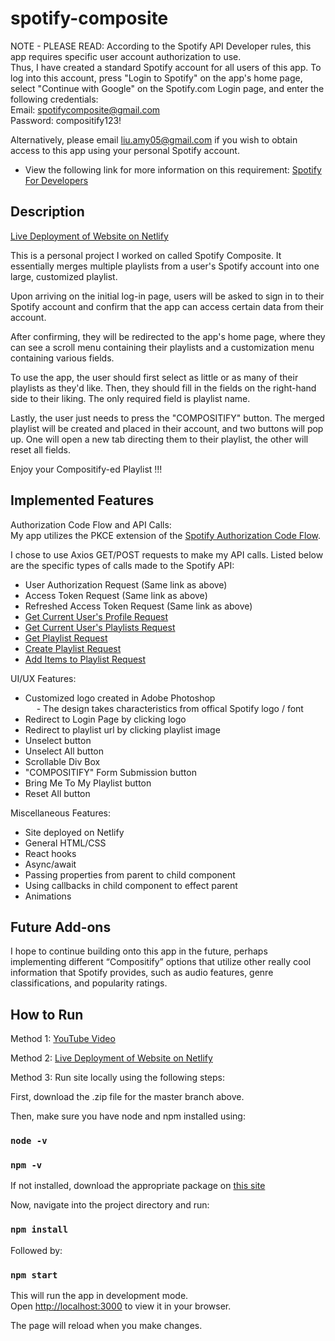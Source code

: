 # spotify-composite

NOTE - PLEASE READ: According to the Spotify API Developer rules, this app requires specific user account
authorization to use. \
Thus, I have created a standard Spotify account for all users of this app. To log into this account, press
"Login to Spotify" on the app's home page, select "Continue with Google" on the Spotify.com Login page, and
enter the following credentials: \
Email: spotifycomposite@gmail.com \
Password: compositify123!

Alternatively, please email liu.amy05@gmail.com if you wish to obtain access to this app using your personal Spotify account.

- View the following link for more information on this requirement:
  [Spotify For Developers](https://developer.spotify.com/community/news/2021/05/27/improving-the-developer-and-user-experience-for-third-party-apps/)

## Description

[Live Deployment of Website on Netlify](https://condescending-leakey-e54614.netlify.app)

This is a personal project I worked on called Spotify Composite.
It essentially merges multiple playlists from a user's Spotify account into 
one large, customized playlist.

Upon arriving on the initial log-in page, users will be asked to sign in to their
Spotify account and confirm that the app can access certain data from their account.

After confirming, they will be redirected to the app's home page, where they can see
a scroll menu containing their playlists and a customization menu containing various fields.

To use the app, the user should first select as little or as many of their playlists 
as they'd like. Then, they should fill in the fields on the right-hand side to their liking.
The only required field is playlist name.

Lastly, the user just needs to press the "COMPOSITIFY" button. The merged playlist will
be created and placed in their account, and two buttons will pop up.
One will open a new tab directing them to their playlist, the other will reset all fields.

Enjoy your Compositify-ed Playlist !!!

## Implemented Features

Authorization Code Flow and API Calls:\
My app utilizes the PKCE extension of the [Spotify Authorization Code Flow](https://developer.spotify.com/documentation/general/guides/authorization/code-flow/).

I chose to use Axios GET/POST requests to make my API calls. 
Listed below are the specific types of calls made to the Spotify API:

- User Authorization Request (Same link as above)
- Access Token Request (Same link as above)
- Refreshed Access Token Request (Same link as above)
- [Get Current User's Profile Request](https://developer.spotify.com/documentation/web-api/reference/#/operations/get-current-users-profile)
- [Get Current User's Playlists Request](https://developer.spotify.com/documentation/web-api/reference/#/operations/get-a-list-of-current-users-playlists)
- [Get Playlist Request](https://developer.spotify.com/documentation/web-api/reference/#/operations/get-playlist)
- [Create Playlist Request](https://developer.spotify.com/documentation/web-api/reference/#/operations/create-playlist)
- [Add Items to Playlist Request](https://developer.spotify.com/documentation/web-api/reference/#/operations/add-tracks-to-playlist)

UI/UX Features:
- Customized logo created in Adobe Photoshop\
&emsp; - The design takes characteristics from offical Spotify logo / font
- Redirect to Login Page by clicking logo
- Redirect to playlist url by clicking playlist image
- Unselect button
- Unselect All button
- Scrollable Div Box
- "COMPOSITIFY" Form Submission button
- Bring Me To My Playlist button
- Reset All button

Miscellaneous Features:
- Site deployed on Netlify
- General HTML/CSS
- React hooks
- Async/await
- Passing properties from parent to child component
- Using callbacks in child component to effect parent
- Animations

## Future Add-ons

I hope to continue building onto this app in the future, perhaps implementing different “Compositify” options that utilize other really cool information that Spotify provides, such as audio features, genre classifications, and popularity ratings.

## How to Run

Method 1: [YouTube Video](https://www.youtube.com/watch?v=6VYXeNswZCE)

Method 2: [Live Deployment of Website on Netlify](https://condescending-leakey-e54614.netlify.app)

Method 3: Run site locally using the following steps:

First, download the .zip file for the master branch above.

Then, make sure you have node and npm installed using:

### `node -v`
### `npm -v`

If not installed, download the appropriate package on [this site](https://nodejs.org/en/download/)

Now, navigate into the project directory and run:

### `npm install`

Followed by:

### `npm start`

This will run the app in development mode.\
Open [http://localhost:3000](http://localhost:3000) to view it in your browser.

The page will reload when you make changes.